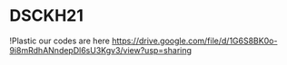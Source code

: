 # DSCKH21
!Plastic
our codes are here
https://drive.google.com/file/d/1G6S8BK0o-9i8mRdhANndepDl6sU3Kgv3/view?usp=sharing

